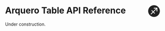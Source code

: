# Arquero Table API Reference <a href="https://uwdata.github.io/arquero"><img align="right" src="../assets/logo.svg" height="38"/></a>

Under construction.
